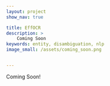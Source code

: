 ```yaml
---
layout: project
show_nav: true

title: EffOCR
description: >
    Coming Soon
keywords: entity, disambiguation, nlp
image_small: /assets/coming_soon.png


---
```


Coming Soon!